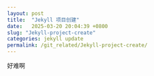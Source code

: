 ```yaml
---
layout: post
title:  "Jekyll 项目创建"
date:   2025-03-20 20:04:39 +0800
slug: "Jekyll-project-create"
categories: jekyll update
permalink: /git_related/Jekyll-project-create/
---
```



好难啊
